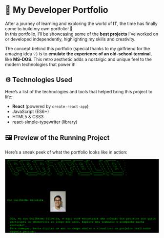 # 📁 My Developer Portfolio

After a journey of learning and exploring the world of **IT**, the time has finally come to build my own portfolio! 🎉  
In this portfolio, I’ll be showcasing some of the **best projects** I've worked on or developed independently, highlighting my skills and creativity.

The concept behind this portfolio (special thanks to my girlfriend for the amazing idea 💡) is to **emulate the experience of an old-school terminal**, like **MS-DOS**. This retro aesthetic adds a nostalgic and unique feel to the modern technologies that power it!

## ⚙️ Technologies Used

Here’s a list of the technologies and tools that helped bring this project to life:

- **React** (powered by `create-react-app`)
- JavaScript (ES6+)
- HTML5 & CSS3
- react-simple-typewriter (library)

## 🖼️ Preview of the Running Project

Here’s a sneak peek of what the portfolio looks like in action:

![Portfolio Preview](https://github.com/GuilhermoSilveira1/portfolio/blob/main/Portfolio.png)
